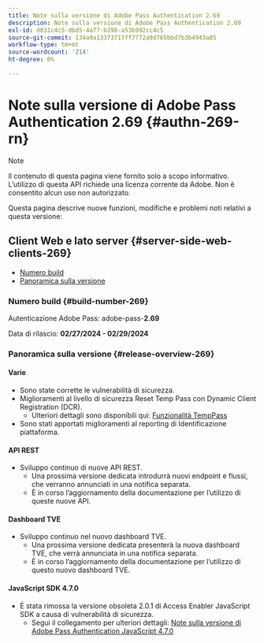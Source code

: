 ```yaml
---
title: Note sulla versione di Adobe Pass Authentication 2.69
description: Note sulla versione di Adobe Pass Authentication 2.69
exl-id: d031c4c5-dbd5-4a77-b298-a53b992cc4c5
source-git-commit: 134a9a13373717ff7772a9d765bbd7b3b4943a85
workflow-type: tm+mt
source-wordcount: '214'
ht-degree: 0%

---
```


# Note sulla versione di Adobe Pass Authentication 2.69 {#authn-269-rn}

>[!NOTE]
>
>Il contenuto di questa pagina viene fornito solo a scopo informativo. L’utilizzo di questa API richiede una licenza corrente da Adobe. Non è consentito alcun uso non autorizzato.

Questa pagina descrive nuove funzioni, modifiche e problemi noti relativi a questa versione:

## Client Web e lato server {#server-side-web-clients-269}

* [Numero build](#build-number-269)
* [Panoramica sulla versione](#release-overview-269)

### Numero build {#build-number-269}

Autenticazione Adobe Pass: adobe-pass-**2.69**

Data di rilascio: **02/27/2024 - 02/29/2024**

### Panoramica sulla versione {#release-overview-269}

#### Varie

* Sono state corrette le vulnerabilità di sicurezza.
* Miglioramenti al livello di sicurezza Reset Temp Pass con Dynamic Client Registration (DCR).
   * Ulteriori dettagli sono disponibili qui: [Funzionalità TempPass](../integration-guide-programmers/features-premium/temporary-access/temp-pass-feature.md)
* Sono stati apportati miglioramenti al reporting di Identificazione piattaforma.

#### API REST

* Sviluppo continuo di nuove API REST.
   * Una prossima versione dedicata introdurrà nuovi endpoint e flussi, che verranno annunciati in una notifica separata.
   * È in corso l’aggiornamento della documentazione per l’utilizzo di queste nuove API.

#### Dashboard TVE

* Sviluppo continuo nel nuovo dashboard TVE.
   * Una prossima versione dedicata presenterà la nuova dashboard TVE, che verrà annunciata in una notifica separata.
   * È in corso l’aggiornamento della documentazione per l’utilizzo di questo nuovo dashboard TVE.

#### JavaScript SDK 4.7.0

* È stata rimossa la versione obsoleta 2.0.1 di Access Enabler JavaScript SDK a causa di vulnerabilità di sicurezza.
   * Segui il collegamento per ulteriori dettagli: [Note sulla versione di Adobe Pass Authentication JavaScript 4.7.0](authn-rn-javascript-470.md)
